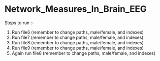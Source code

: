 # Network_Measures_In_Brain_EEG

Steps to run :-
1) Run file6 (remember to change paths, male/female, and indexes)
2) Run file7 (remember to change paths, male/female, and indexes)
3) Run file8 (remember to change paths, male/female, and indexes)
4) Run file9 (remember to change paths, male/female, and indexes)
5) Again run file8 (remember to change paths, male/female, and indexes)
